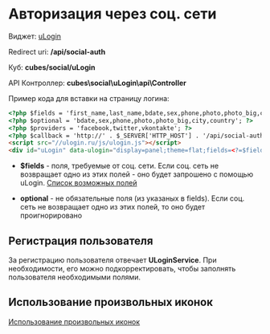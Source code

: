 # Авторизация через соц. сети

Виджет: [uLogin](https://ulogin.ru/constructor.php)

Redirect uri: **/api/social-auth**

Куб: **cubes/social/uLogin**

API Контроллер: **cubes\social\uLogin\api\Controller**

Пример кода для вставки на страницу логина:
```html
<?php $fields = 'first_name,last_name,bdate,sex,phone,photo,photo_big,city,country'; ?>
<?php $optional = 'bdate,sex,phone,photo,photo_big,city,country'; ?>
<?php $providers = 'facebook,twitter,vkontakte'; ?>
<?php $callback = 'http://' . $_SERVER['HTTP_HOST'] . '/api/social-auth'; ?>
<script src="//ulogin.ru/js/ulogin.js"></script>
<div id="uLogin" data-ulogin="display=panel;theme=flat;fields=<?=$fields ?>;optional=<?=$optional ?>;providers=<?=$providers ?>;hidden=other;redirect_uri=<?=$callback ?>;mobilebuttons=0;"></div>
```

- **$fields** - поля, требуемые от соц. сети. Если соц. сеть не возвращает одно из этих полей - оно будет запрошено
с помощью uLogin. [Список возможных полей](https://ulogin.ru/help.php#fields)

- **optional** - не обязательные поля (из указаных в fields). Если соц. сеть не возвращает одно из этих полей,
то оно будет проигнорировано

## Регистрация пользователя

За регистрацию пользователя отвечает **ULoginService**. При необходимости, его можно подкорректировать, чтобы
заполнять пользователя необходимыми полями.

## Использование произвольных иконок

[Использование произвольных иконок](https://ulogin.ru/help.php#buttons)
